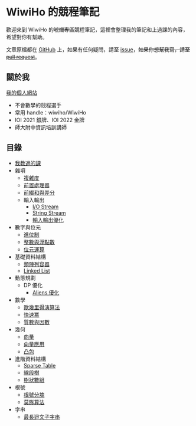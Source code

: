 # WiwiHo 的競程筆記

歡迎來到 WiwiHo 的~~唬爛專區~~競程筆記，這裡會整理我的筆記和上過課的內容，希望對你有幫助。

文章原檔都在 [GitHub](https://github.com/wiwiho/cpnote-source) 上，如果有任何疑問，請至 [issue](https://github.com/wiwiho/cpnote-source/issues)，~~如果你想幫我寫，請至 [pull request](https://github.com/wiwiho/cpnote-source/pulls)~~。

## 關於我

[我的個人網站](https://www.wiwiho.me/)

- 不會數學的競程選手
- 常用 handle：wiwiho/WiwiHo
- IOI 2021 銀牌、IOI 2022 金牌
- 師大附中資訊培訓講師

## 目錄

- [我教過的課](/lessons)
- 雜項
    - [複雜度](/complexity)
    - [前置處理器](/preprocessor)
    - [前綴和與差分](/prefix-sum)
    - 輸入輸出
        - [I/O Stream](/iostream)
        - [String Stream](/stringstream)
        - [輸入輸出優化](/io-optimize)
- 數字與位元
    - [進位制](/radix)
    - [整數與浮點數](/int-and-float)
    - [位元運算](/bitwise-operator)
- 基礎資料結構
    - [類陣列容器](/array-like-ds)
    - [Linked List](/linked-list)
- 動態規劃
    - DP 優化
        - [Aliens 優化](/aliens)
- 數學
    - [歐幾里得演算法](/gcd)
    - [快速冪](/pow)
    - [質數與因數](/prime-and-factor)
- 幾何
    - [向量](/vector)
    - [向量應用](/vector-application)
    - [凸包](/convex-hull)
- 進階資料結構
    - [Sparse Table](/sparse-table)
    - [線段樹](/segment-tree)
    - [樹狀數組](/fenwick-tree)
- 根號
    - [根號分塊](/sqrt-decomposition)
    - [莫隊算法](/mo-algorithm)
- 字串
    - [最長迴文子字串](/longest-palindromic-substring)
